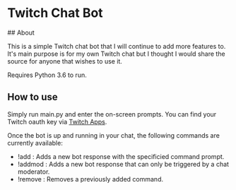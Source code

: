 # Twitch Chat Bot

## About

This is a simple Twitch chat bot that I will continue to add more features to. It's main purpose is for my own Twitch chat but I thought I would share the source for anyone that wishes to use it.

Requires Python 3.6 to run.

## How to use

Simply run main.py and enter the on-screen prompts. You can find your Twitch oauth key via [Twitch Apps](https://twitchapps.com/tmi/).

Once the bot is up and running in your chat, the following commands are currently available:
- !add <prompt> <response>: Adds a new bot response with the specificied command prompt.
- !addmod <prompt> <response>: Adds a new bot response that can only be triggered by a chat moderator.
- !remove <prompt>: Removes a previously added command.
